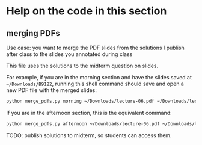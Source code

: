 # Help on the code in this section

## merging PDFs

Use case: you want to merge the PDF slides from the solutions I publish after class to the slides you annotated during class

This file uses the solutions to the midterm question on slides.

For example, if you are in the morning section and have the slides saved at `~/Downloads/B9122`, running this shell command should save and open a new PDF file with the merged slides:

``` bash
python merge_pdfs.py morning ~/Downloads/lecture-06.pdf ~/Downloads/lecture-06-solutions.pdf
```

If you are in the afternoon section, this is the equivalent command:

``` bash
python merge_pdfs.py afternoon ~/Downloads/lecture-06.pdf ~/Downloads/lecture-06-solutions.pdf
```

TODO: publish solutions to midterm, so students can access them.
